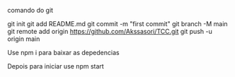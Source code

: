 comando do git

git init
git add README.md
git commit -m "first commit"
git branch -M main
git remote add origin https://github.com/Akssasori/TCC.git
git push -u origin main

Use npm i para baixar as depedencias 

Depois para iniciar use npm start